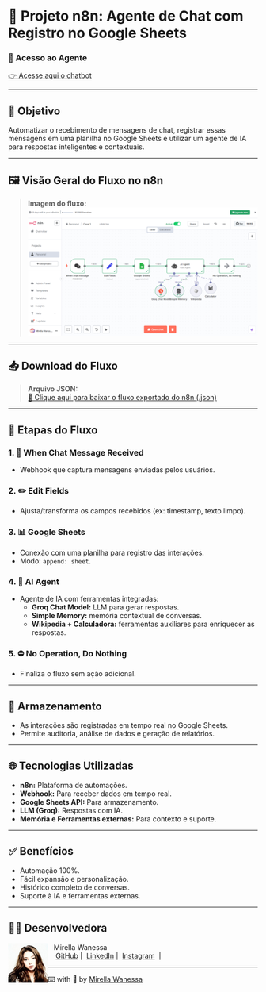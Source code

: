 # 🎯 Projeto n8n: Agente de Chat com Registro no Google Sheets

### 🔗 Acesso ao Agente  
[👉 Acesse aqui o chatbot](https://mirellawanessa.app.n8n.cloud/webhook/fd79a997-d21f-4621-84d2-70d5458ddafb/chat)

---

## 🧠 Objetivo

Automatizar o recebimento de mensagens de chat, registrar essas mensagens em uma planilha no Google Sheets e utilizar um agente de IA para respostas inteligentes e contextuais.

---

## 🖼️ Visão Geral do Fluxo no n8n

> **Imagem do fluxo:**  
> ![Fluxo n8n](https://github.com/Mirellawanessa/chat-n8n-flow/blob/main/workflows/Screenshot%202025-05-21%20100557.png)

---

## 📥 Download do Fluxo

> **Arquivo JSON:**  
> [📂 Clique aqui para baixar o fluxo exportado do n8n (.json)](https://github.com/Mirellawanessa/chat-n8n-flow/blob/main/workflows/Case_1.json)

---

## 🔄 Etapas do Fluxo

### 1. **📩 When Chat Message Received**
- Webhook que captura mensagens enviadas pelos usuários.

### 2. **✏️ Edit Fields**
- Ajusta/transforma os campos recebidos (ex: timestamp, texto limpo).

### 3. **📊 Google Sheets**
- Conexão com uma planilha para registro das interações.
- Modo: `append: sheet`.

### 4. **🤖 AI Agent**
- Agente de IA com ferramentas integradas:
  - **Groq Chat Model:** LLM para gerar respostas.
  - **Simple Memory:** memória contextual de conversas.
  - **Wikipedia + Calculadora:** ferramentas auxiliares para enriquecer as respostas.

### 5. **⛔ No Operation, Do Nothing**
- Finaliza o fluxo sem ação adicional.

---

## 📁 Armazenamento

- As interações são registradas em tempo real no Google Sheets.
- Permite auditoria, análise de dados e geração de relatórios.

---

## 🌐 Tecnologias Utilizadas

- **n8n:** Plataforma de automações.
- **Webhook:** Para receber dados em tempo real.
- **Google Sheets API:** Para armazenamento.
- **LLM (Groq):** Respostas com IA.
- **Memória e Ferramentas externas:** Para contexto e suporte.

---

## ✅ Benefícios

- Automação 100%.
- Fácil expansão e personalização.
- Histórico completo de conversas.
- Suporte à IA e ferramentas externas.

---

## 👩‍💻 Desenvolvedora

<p>
  <img 
    align="left" 
    width="80" 
    src="https://github.com/Mirellawanessa/DIO-Trilha-Java-Basico/blob/main/GitHub/imagens/User.jpeg?raw=true"
  />
  <p>&nbsp;&nbsp;&nbsp;Mirella Wanessa<br>
  &nbsp;&nbsp;&nbsp;
  <a href="https://github.com/Mirellawanessa">GitHub</a>&nbsp;|&nbsp;
  <a href="https://www.linkedin.com/in/mirellawanessa/">LinkedIn</a>&nbsp;|&nbsp;
  <a href="https://www.instagram.com/itsmirella._/">Instagram</a>
  &nbsp;|&nbsp;</p>
</p>

---

⌨️ with 💜 by [Mirella Wanessa](https://github.com/Mirellawanessa)


